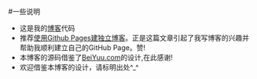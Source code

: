 #一些说明

* 这是我的[博客](www.feimengspirit.com)代码
* 推荐[使用Github Pages建独立博客](http://beiyuu.com/github-pages/)。正是这篇文章引起了我写博客的兴趣并帮助我顺利建立自己的GitHub Page。赞!
* 本博客的源码借鉴了[BeiYuu.com](http://beiyuu.com)的设计,在此感谢!
* 欢迎借鉴本博客的设计，请标明出处^_^

